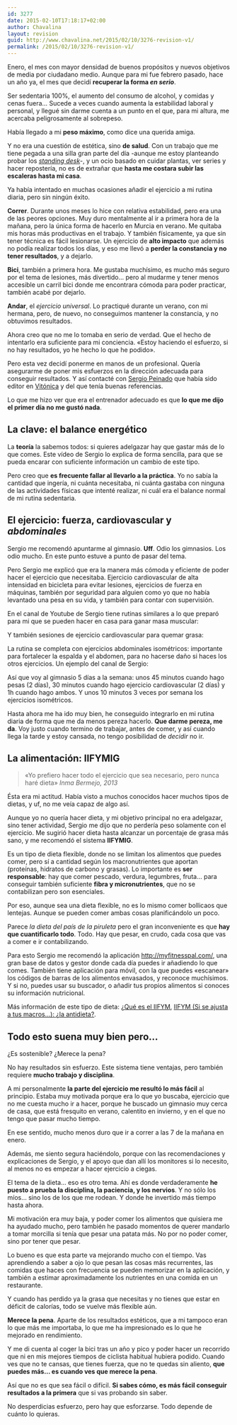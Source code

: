 ```yaml
---
id: 3277
date: 2015-02-10T17:18:17+02:00
author: Chavalina
layout: revision
guid: http://www.chavalina.net/2015/02/10/3276-revision-v1/
permalink: /2015/02/10/3276-revision-v1/
---
```

Enero, el mes con mayor densidad de buenos propósitos y nuevos objetivos de media por ciudadano medio. Aunque para mi fue febrero pasado, hace un año ya, el mes que decidí **recuperar la forma _en serio_**.

Ser sedentaria 100%, el aumento del consumo de alcohol, y comidas y cenas fuera&#8230; Sucede a veces cuando aumenta la estabilidad laboral y personal, y llegué sin darme cuenta a un punto en el que, para mi altura, me acercaba peligrosamente al sobrepeso.

Había llegado a mi **peso máximo**, como dice una querida amiga.

Y no era una cuestión de estética, sino **de salud**. Con un trabajo que me tiene pegada a una silla gran parte del día -aunque me estoy planteando probar los [<em lang="en">standing desk</em>]()-, y un ocio basado en cuidar plantas, ver series y hacer repostería, no es de extrañar que **hasta me costara subir las escaleras hasta mi casa**.

Ya había intentado en muchas ocasiones añadir el ejercicio a mi rutina diaria, pero sin ningún éxito. 

**Correr**. Durante unos meses lo hice con relativa estabilidad, pero era una de las peores opciones. Muy duro mentalmente al ir a primera hora de la mañana, pero la única forma de hacerlo en Murcia en verano. Me quitaba mis horas más productivas en el trabajo. Y también físicamente, ya que sin tener técnica es fácil lesionarse. Un ejercicio de **alto impacto** que además no podía realizar todos los días, y eso me llevó a **perder la constancia y no tener resultados**, y a dejarlo.

**Bici**, también a primera hora. Me gustaba muchísimo, es mucho más seguro por el tema de lesiones, más divertido&#8230; pero al mudarme y tener menos accesible un carril bici donde me encontrara cómoda para poder practicar, también acabé por dejarlo.

**Andar**, el _ejercicio universal_. Lo practiqué durante un verano, con mi hermana, pero, de nuevo, no conseguimos mantener la constancia, y no obtuvimos resultados.

Ahora creo que no me lo tomaba en serio de verdad. Que el hecho de intentarlo era suficiente para mi conciencia. «Estoy haciendo el esfuerzo, si no hay resultados, yo he hecho lo que he podido».

Pero esta vez decidí ponerme en manos de un profesional. Quería asegurarme de poner mis esfuerzos en la dirección adecuada para conseguir resultados. Y así contacté con [Sergio Peinado](http://www.entrenaconsergiopeinado.com/) que había sido editor en [Vitónica](http://www.vitonica.com/) y del que tenía buenas referencias.

Lo que me hizo ver que era el entrenador adecuado es que **lo que me dijo el primer día no me gustó nada**.

## La clave: el balance energético

La **teoría** la sabemos todos: si quieres adelgazar hay que gastar más de lo que comes. Este vídeo de Sergio lo explica de forma sencilla, para que se pueda encarar con suficiente información un cambio de este tipo.



Pero creo que **es frecuente fallar al llevarlo a la práctica**. Yo no sabía la cantidad que ingería, ni cuánta necesitaba, ni cuánta gastaba con ninguna de las actividades físicas que intenté realizar, ni cuál era el balance normal de mi rutina sedentaria.

## El ejercicio: fuerza, cardiovascular y _abdominales_

Sergio me recomendó apuntarme al gimnasio. **Uff**. Odio los gimnasios. Los odio mucho. En este punto estuve a punto de pasar del tema. 

Pero Sergio me explicó que era la manera más cómoda y eficiente de poder hacer el ejercicio que necesitaba. Ejercicio cardiovascular de alta intensidad en bicicleta para evitar lesiones, ejercicios de fuerza en máquinas, también por seguridad para alguien como yo que no había levantado una pesa en su vida, y también para contar con supervisión.

En el canal de Youtube de Sergio tiene rutinas similares a lo que preparó para mi que se pueden hacer en casa para ganar masa muscular:



Y también sesiones de ejercicio cardiovascular para quemar grasa:



La rutina se completa con ejercicios abdominales isométricos: importante para fortalecer la espalda y el abdomen, para no hacerse daño si haces los otros ejercicios. Un ejemplo del canal de Sergio:



Así que voy al gimnasio 5 días a la semana: unos 45 minutos cuando hago pesas (2 días), 30 minutos cuando hago ejercicio cardiovascular (2 días) y 1h cuando hago ambos. Y unos 10 minutos 3 veces por semana los ejercicios isométricos.

Hasta ahora me ha ido muy bien, he conseguido integrarlo en mi rutina diaria de forma que me da menos pereza hacerlo. **Que darme pereza, me da**. Voy justo cuando termino de trabajar, antes de comer, y así cuando llega la tarde y estoy cansada, no tengo posibilidad de _decidir_ no ir. 

## La alimentación: IIFYMIG

> «Yo prefiero hacer todo el ejercicio que sea necesario, pero nunca haré dieta» <cite>Inma Bermejo, 2013</cite>

Ésta era mi actitud. Había visto a muchos conocidos hacer muchos tipos de dietas, y uf, no me veía capaz de algo así.

Aunque yo no quería hacer dieta, y mi objetivo principal no era adelgazar, sino tener actividad, Sergio me dijo que no perdería peso solamente con el ejercicio. Me sugirió hacer dieta hasta alcanzar un porcentaje de grasa más sano, y me recomendó el sistema **IIFYMIG**. 

Es un tipo de dieta flexible, donde no se limitan los alimentos que puedes comer, pero sí a cantidad según los macronutrientes que aportan (proteínas, hidratos de carbono y grasas). Lo importante es **ser responsable**: hay que comer pescado, verdura, legumbres, fruta&#8230; para conseguir también suficiente **fibra y micronutrientes**, que no se contabilizan pero son esenciales.

Por eso, aunque sea una dieta flexible, no es lo mismo comer bollicaos que lentejas. Aunque se pueden comer ambas cosas planificándolo un poco.

Parece _la dieta del país de la piruleta_ pero el gran inconveniente es que **hay que cuantificarlo todo**. Todo. Hay que pesar, en crudo, cada cosa que vas a comer e ir contabilizando.

Para esto Sergio me recomendó la aplicación http://myfitnesspal.com/, una gran base de datos y gestor donde cada día puedes ir añadiendo lo que comes. También tiene aplicación para móvil, con la que puedes «escanear» los códigos de barras de los alimentos envasados, y reconoce muchísimos. Y si no, puedes usar su buscador, o añadir tus propios alimentos si conoces su información nutricional.

Más información de este tipo de dieta: [¿Qué es el IIFYM](http://blog.hsnstore.com/que-es-el-iifym/), [IIFYM (Si se ajusta a tus macros&#8230;): ¿la antidieta?](http://www.vitonica.com/dietas/iifym-si-se-ajusta-a-tus-macros-la-antidieta).

## Todo esto suena muy bien pero&#8230; 

¿Es sostenible? ¿Merece la pena?

No hay resultados sin esfuerzo. Este sistema tiene ventajas, pero también requiere **mucho trabajo y disciplina**.

A mi personalmente **la parte del ejercicio me resultó lo más fácil** al principio. Estaba muy motivada porque era lo que yo buscaba, ejercicio que no me cuesta mucho ir a hacer, porque he buscado un gimnasio muy cerca de casa, que está fresquito en verano, calentito en invierno, y en el que no tengo que pasar mucho tiempo.

En ese sentido, mucho menos duro que ir a correr a las 7 de la mañana en enero.

Además, me siento segura haciéndolo, porque con las recomendaciones y explicaciones de Sergio, y el apoyo que dan allí los monitores si lo necesito, al menos no es empezar a hacer ejercicio a ciegas.

El tema de la dieta&#8230; eso es otro tema. Ahí es donde verdaderamente **he puesto a prueba la disciplina, la paciencia, y los nervios**. Y no sólo los míos&#8230; sino los de los que me rodean. Y donde he invertido más tiempo hasta ahora.

Mi motivación era muy baja, y poder comer los alimentos que quisiera me ha ayudado mucho, pero también he pasado momentos de querer mandarlo a tomar morcilla si tenía que pesar una patata más. No por no poder comer, sino por tener que pesar.

Lo bueno es que esta parte va mejorando mucho con el tiempo. Vas aprendiendo a saber a ojo lo que pesan las cosas más recurrentes, las comidas que haces con frecuencia se pueden memorizar en la aplicación, y también a estimar aproximadamente los nutrientes en una comida en un restaurante.

Y cuando has perdido ya la grasa que necesitas y no tienes que estar en déficit de calorías, todo se vuelve más flexible aún.

**Merece la pena**. Aparte de los resultados estéticos, que a mi tampoco eran lo que más me importaba, lo que me ha impresionado es lo que he mejorado en rendimiento. 

Y me di cuenta al coger la bici tras un año y pico y poder hacer un recorrido que ni en mis mejores tiempos de ciclista habitual hubiera podido. Cuando ves que no te cansas, que tienes fuerza, que no te quedas sin aliento, **que puedes más&#8230; es cuando ves que merece la pena**.

Así que no es que sea fácil o difícil. **Si sabes cómo, es más fácil conseguir resultados a la primera** que si vas probando sin saber. 

No desperdicias esfuerzo, pero hay que esforzarse. Todo depende de cuánto lo quieras.